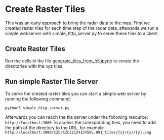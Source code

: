 # Create Raster Tiles

This was an early approach to bring the radar data to the map. First we created raster tiles for each time step of the radar data, aftewards we run a simple webserver with simple_http_server.py to serve these tiles to a client.

## Create Raster Tiles

Run the cells in the file  [generate_tiles_from_h5.ipynb](generate_tiles_from_h5.ipynb) to create the directories with the xyz tiles.


## Run simple Raster Tile Server

To serve the created raster tiles you can start a simple web server by running the following command:

```python3 simple_http_server.py```

Afterwards you can reach the tile server under the following resource: `http://localhost:3000` To access the coresponding tiles, you need to add the path of the directory to the URL, for example `http://localhost:3000/CZC/CZC221241345VL.801_tiles/{z}/{x}/{y}.png`